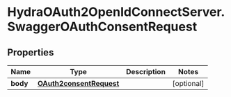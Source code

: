 # HydraOAuth2OpenIdConnectServer.SwaggerOAuthConsentRequest

## Properties
Name | Type | Description | Notes
------------ | ------------- | ------------- | -------------
**body** | [**OAuth2consentRequest**](OAuth2consentRequest.md) |  | [optional] 


